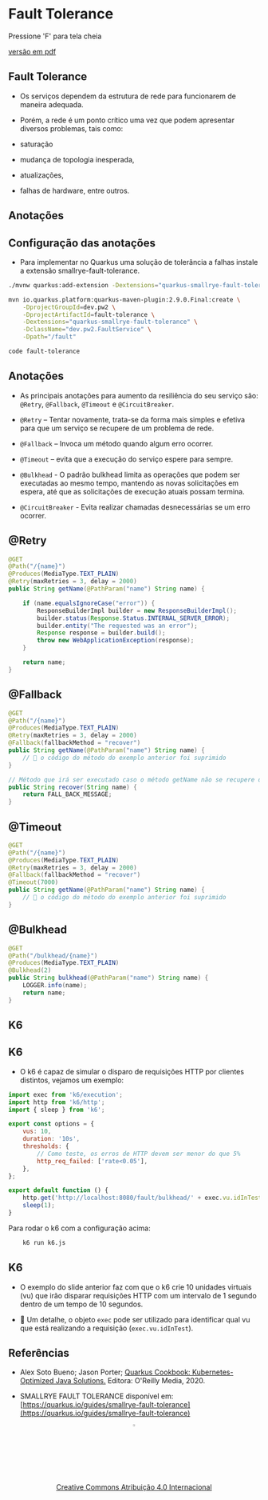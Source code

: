 <!-- .slide: data-background-opacity="0.3" data-background-image="https://res.cloudinary.com/dotcom-prod/images/c_fill,f_auto,g_faces:center,q_auto,w_1920/v1/wt-cms-assets/2020/08/emayhqxbsu48vsdeqfl0/wtheadlessmicroservices1920x1440.jpg"
data-transition="convex"
-->
# Fault Tolerance
<!-- .element: style="margin-bottom:100px; font-size: 60px; color:white; font-family: Marker Felt;" -->

Pressione 'F' para tela cheia
<!-- .element: style="margin-bottom:10px; font-size: 15px; color:white" -->

[versão em pdf](?print-pdf)
<!-- .element: style="margin-bottom 25px; font-size: 15px; color:white" -->


<!-- .slide: data-background="#21093D" data-transition="convex" -->
## Fault Tolerance
<!-- .element: style="margin-bottom:50px; font-size: 50px; color:white; font-family: Marker Felt;" -->

* Os serviços dependem da estrutura de rede para funcionarem de maneira adequada.
<!-- .element: style="margin-bottom:50px; font-size: 25px; color:white" -->

* Porém, a rede é um ponto crítico uma vez que podem apresentar diversos problemas, tais como:
<!-- .element: style="margin-bottom:30px; font-size: 25px; color:white" -->

  * saturação
  <!-- .element: style="margin-bottom:30px; font-size: 25px; color:white" -->

  * mudança de topologia inesperada,
  <!-- .element: style="margin-bottom:30px; font-size: 25px; color:white" -->

  * atualizações,
  <!-- .element: style="margin-bottom:30px; font-size: 25px; color:white" -->

  * falhas de hardware, entre outros.
  <!-- .element: style="margin-bottom:30px; font-size: 25px; color:white" -->



<!-- .slide: data-background="#21093D" data-transition="convex" -->
## Anotações
<!-- .element: style="margin-bottom:50px; font-size: 50px; color:white; font-family: Marker Felt;" -->


<!-- .slide: data-background="#21093D" data-transition="convex" -->
## Configuração das anotações
<!-- .element: style="margin-bottom:50px; font-size: 50px; color:white; font-family: Marker Felt;" -->

* Para implementar no Quarkus uma solução de tolerância a falhas instale a extensão smallrye-fault-tolerance.
<!-- .element: style="margin-bottom:50px; font-size: 25px; color:white" -->

```sh
./mvnw quarkus:add-extension -Dextensions="quarkus-smallrye-fault-tolerance"
```
<!-- .element: style="margin-bottom:50px; font-size: 18px; font-family: arial; color:black; background-color: #F2FAF3;" -->

```sh
mvn io.quarkus.platform:quarkus-maven-plugin:2.9.0.Final:create \
    -DprojectGroupId=dev.pw2 \
    -DprojectArtifactId=fault-tolerance \
    -Dextensions="quarkus-smallrye-fault-tolerance" \
    -DclassName="dev.pw2.FaultService" \
    -Dpath="/fault"

code fault-tolerance
```
<!-- .element: style="margin-bottom:50px; font-size: 18px; font-family: arial; color:black; background-color: #F2FAF3;" -->


<!-- .slide: data-background="#21093D" data-transition="convex" -->
## Anotações
<!-- .element: style="margin-bottom:50px; font-size: 50px; color:white; font-family: Marker Felt;" -->

* As principais anotações para aumento da resiliência do seu serviço são: `@Retry`, `@Fallback`, `@Timeout` e `@CircuitBreaker`.
<!-- .element: style="margin-bottom:30px; font-size: 25px; color:white" -->

* `@Retry` – Tentar novamente, trata-se da forma mais simples e efetiva para que um serviço se recupere de um problema de rede.
<!-- .element: style="margin-bottom:30px; font-size: 25px; color:white" -->

* `@Fallback` – Invoca um método quando algum erro ocorrer.
<!-- .element: style="margin-bottom:30px; font-size: 25px; color:white" -->

* `@Timeout` – evita que a execução do serviço espere para sempre.
<!-- .element: style="margin-bottom:30px; font-size: 25px; color:white" -->

* `@Bulkhead` - O padrão bulkhead limita as operações que podem ser executadas ao mesmo tempo, mantendo as novas solicitações em espera, até que as solicitações de execução atuais possam termina.
<!-- .element: style="margin-bottom:30px; font-size: 25px; color:white" -->

* `@CircuitBreaker` - Evita realizar chamadas desnecessárias se um erro ocorrer.
<!-- .element: style="margin-bottom:30px; font-size: 25px; color:white" -->


<!-- .slide: data-background="#21093D" data-transition="convex" -->
## @Retry
<!-- .element: style="margin-bottom:50px; font-size: 50px; color:white; font-family: Marker Felt;" -->

```java
@GET
@Path("/{name}")
@Produces(MediaType.TEXT_PLAIN)
@Retry(maxRetries = 3, delay = 2000)
public String getName(@PathParam("name") String name) {

    if (name.equalsIgnoreCase("error")) {
        ResponseBuilderImpl builder = new ResponseBuilderImpl();
        builder.status(Response.Status.INTERNAL_SERVER_ERROR);
        builder.entity("The requested was an error");
        Response response = builder.build();
        throw new WebApplicationException(response);
    }

    return name;
}
```
<!-- .element: style="margin-bottom:50px; font-size: 18px; font-family: arial; color:black; background-color: #F2FAF3;" -->


<!-- .slide: data-background="#21093D" data-transition="convex" -->
## @Fallback
<!-- .element: style="margin-bottom:50px; font-size: 50px; color:white; font-family: Marker Felt;" -->

```java
@GET
@Path("/{name}")
@Produces(MediaType.TEXT_PLAIN)
@Retry(maxRetries = 3, delay = 2000)
@Fallback(fallbackMethod = "recover")
public String getName(@PathParam("name") String name) {
    // 🚨 o código do método do exemplo anterior foi suprimido
}

// Método que irá ser executado caso o método getName não se recupere da falha
public String recover(String name) {
    return FALL_BACK_MESSAGE;
}
```
<!-- .element: style="margin-bottom:50px; font-size: 18px; font-family: arial; color:black; background-color: #F2FAF3;" -->


<!-- .slide: data-background="#21093D" data-transition="convex" -->
## @Timeout
<!-- .element: style="margin-bottom:50px; font-size: 50px; color:white; font-family: Marker Felt;" -->

```java
@GET
@Path("/{name}")
@Produces(MediaType.TEXT_PLAIN)
@Retry(maxRetries = 3, delay = 2000)
@Fallback(fallbackMethod = "recover")
@Timeout(7000)
public String getName(@PathParam("name") String name) {
    // 🚨 o código do método do exemplo anterior foi suprimido
}
```
<!-- .element: style="margin-bottom:50px; font-size: 18px; font-family: arial; color:black; background-color: #F2FAF3;" -->


<!-- .slide: data-background="#21093D" data-transition="convex" -->
## @Bulkhead
<!-- .element: style="margin-bottom:50px; font-size: 50px; color:white; font-family: Marker Felt;" -->

```java
@GET
@Path("/bulkhead/{name}")
@Produces(MediaType.TEXT_PLAIN)
@Bulkhead(2)
public String bulkhead(@PathParam("name") String name) {
    LOGGER.info(name);
    return name;
}
```
<!-- .element: style="margin-bottom:50px; font-size: 18px; font-family: arial; color:black; background-color: #F2FAF3;" -->



<!-- .slide: data-background="#21093D" data-transition="convex" -->
## K6
<!-- .element: style="margin-bottom:50px; font-size: 50px; color:white; font-family: Marker Felt;" -->


<!-- .slide: data-background="#21093D" data-transition="convex" -->
## K6
<!-- .element: style="margin-bottom:50px; font-size: 50px; color:white; font-family: Marker Felt;" -->

* O k6 é capaz de simular o disparo de requisições HTTP por clientes distintos, vejamos um exemplo:
<!-- .element: style="margin-bottom:10px; font-size: 25px; color:white" -->

```javascript
import exec from 'k6/execution';
import http from 'k6/http';
import { sleep } from 'k6';

export const options = {
    vus: 10,
    duration: '10s',
    thresholds: {
        // Como teste, os erros de HTTP devem ser menor do que 5%
	    http_req_failed: ['rate<0.05'],
	},
};

export default function () {
    http.get('http://localhost:8080/fault/bulkhead/' + exec.vu.idInTest);
    sleep(1);
}
```
<!-- .element: style="margin-bottom:40px; font-size: 14px; font-family: arial; color:black; background-color: #F2FAF3;" -->

Para rodar o k6 com a configuração acima:
<!-- .element: style="margin-bottom:10px; font-size: 25px; color:white" -->

```sh
    k6 run k6.js
```
<!-- .element: style="margin-bottom:50px; font-size: 18px; font-family: arial; color:black; background-color: #F2FAF3;" -->


<!-- .slide: data-background="#21093D" data-transition="convex" -->
## K6
<!-- .element: style="margin-bottom:50px; font-size: 50px; color:white; font-family: Marker Felt;" -->

* O exemplo do slide anterior faz com que o k6 crie 10 unidades virtuais (vu) que irão disparar requisições HTTP com um intervalo de 1 segundo dentro de um tempo de 10 segundos.
<!-- .element: style="margin-bottom:70px; font-size: 25px; color:white" -->

* 🚨 Um detalhe, o objeto `exec` pode ser utilizado para identificar qual vu que está realizando a requisição (`exec.vu.idInTest`).
<!-- .element: style="margin-bottom:50px; font-size: 25px; color:white" -->


<!-- .slide: data-background="#21093D" data-transition="convex" -->
## Referências
<!-- .element: style="margin-bottom:50px; font-size: 50px; color:white; font-family: Marker Felt;" -->

* Alex Soto Bueno; Jason Porter; [Quarkus Cookbook: Kubernetes-Optimized Java Solutions.](https://www.amazon.com.br/gp/product/B08D364VMD/ref=as_li_tl?ie=UTF8&camp=1789&creative=9325&creativeASIN=B08D364VMD&linkCode=as2&tag=rpmhub-20&linkId=2f82a4bb959a1797ec9791e0af68d1af) Editora: O'Reilly Media, 2020.
<!-- .element: style="margin-bottom:50px; font-size: 25px; color:white" -->

* SMALLRYE FAULT TOLERANCE disponível em: [https://quarkus.io/guides/smallrye-fault-tolerance](https://quarkus.io/guides/smallrye-fault-tolerance)
<!-- .element: style="margin-bottom:70px; font-size: 25px; color:white" -->

<center>
<a href="https://rpmhub.dev" target="blanck"><img src="../../../imgs/logo.png" alt="Rodrigo Prestes Machado" width="3%" height="3%" border=0 style="border:0; text-decoration:none; outline:none"></a><br/>
<a rel="license" href="http://creativecommons.org/licenses/by/4.0/">Creative Commons Atribuição 4.0 Internacional</a>
</center>